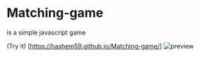 # Matching-game
is a simple javascript game

(Try it) [https://hashem59.github.io/Matching-game/] 
![preview](https://image.ibb.co/fyLpvS/screencapture_file_E_New_20_Folder_HTML_CSS_JS_03_Advanced_Java_Script_New_20folder_part4_html_2018_03_29_17_08_30.png)
